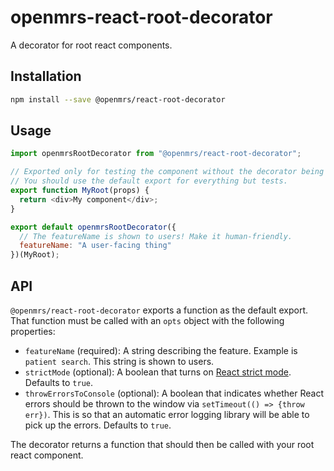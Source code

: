 # openmrs-react-root-decorator

A decorator for root react components.

## Installation

```sh
npm install --save @openmrs/react-root-decorator
```

## Usage

```js
import openmrsRootDecorator from "@openmrs/react-root-decorator";

// Exported only for testing the component without the decorator being there.
// You should use the default export for everything but tests.
export function MyRoot(props) {
  return <div>My component</div>;
}

export default openmrsRootDecorator({
  // The featureName is shown to users! Make it human-friendly.
  featureName: "A user-facing thing"
})(MyRoot);
```

## API

`@openmrs/react-root-decorator` exports a function as the default export. That function must
be called with an `opts` object with the following properties:

- `featureName` (required): A string describing the feature. Example is `patient search`. This string is shown to users.
- `strictMode` (optional): A boolean that turns on [React strict mode](https://reactjs.org/docs/strict-mode.html).
  Defaults to `true`.
- `throwErrorsToConsole` (optional): A boolean that indicates whether React errors should be thrown to the window via
  `setTimeout(() => {throw err})`. This is so that an automatic error logging library will be able to pick up the errors.
  Defaults to `true`.

The decorator returns a function that should then be called with your root react component.

